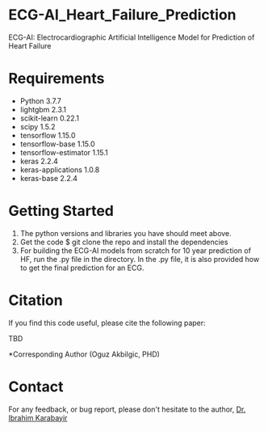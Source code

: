 # ECG-AI_Heart_Failure_Prediction
ECG-AI: Electrocardiographic Artificial Intelligence Model for Prediction of Heart Failure

# Requirements

* Python 3.7.7
* lightgbm                  2.3.1
* scikit-learn              0.22.1
* scipy                     1.5.2
* tensorflow                1.15.0         
* tensorflow-base           1.15.0          
* tensorflow-estimator      1.15.1            
* keras                     2.2.4             
* keras-applications        1.0.8           
* keras-base                2.2.4


# Getting Started
1. The python versions and libraries you have should meet above.
2. Get the code $ git clone the repo and install the dependencies
3. For building the ECG-AI models from scratch for 10 year prediction of HF, run the .py file in the directory. In the .py file, it is also provided how to get the final prediction for an ECG.


# Citation

If you find this code useful, please cite the following paper:

TBD

*Corresponding Author (Oguz Akbilgic, PHD)

# Contact

For any feedback, or bug report, please don't hesitate to the author, [Dr. Ibrahim Karabayir](mailto:ikarabayir@luc.edu?subject=[AI_PD_ClinicalModel])
